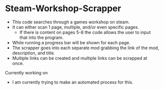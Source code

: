 # Steam-Workshop-Scrapper

- This code searches through a games workshop on steam.
- It can either scan 1 page, multiple, and/or even specific pages.
  - If there is content on pages 5-8 the code allows the user to input that into the program.
- While running a progress bar will be shown for each page.
- The scrapper goes into each separate mod grabbing the link of the mod, description, and title.
- Multiple links can be created and multiple links can be scrapped at once.

Currently working on
- I am currently trying to make an automated process for this.


